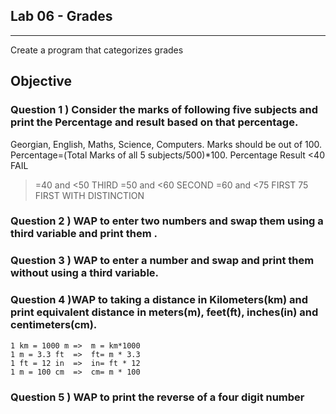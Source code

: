 ## Lab 06 - Grades
___

Create a program that categorizes grades

## Objective

### Question 1 ) Consider the marks of following five subjects  and print the Percentage and result based on that percentage.
Georgian, English, Maths, Science, Computers. Marks should be out of 100.
Percentage=(Total Marks of all 5 subjects/500)*100.
Percentage 		   Result
<40			           FAIL
>=40 and <50           THIRD
>=50 and <60	   SECOND
>=60 and <75	   FIRST
>75			           FIRST WITH DISTINCTION


### Question 2 ) WAP to enter two numbers and swap them using a third variable and print them .


### Question 3 ) WAP to enter a number and swap and print them without using a third variable.


### Question 4  )WAP to taking a distance in Kilometers(km) and print equivalent distance in meters(m), feet(ft), inches(in) and centimeters(cm).
	1 km = 1000 m =>  m = km*1000
	1 m = 3.3 ft  =>  ft= m * 3.3
	1 ft = 12 in  =>  in= ft * 12
	1 m = 100 cm  =>  cm= m * 100


### Question 5 ) WAP to print the reverse of a four digit number